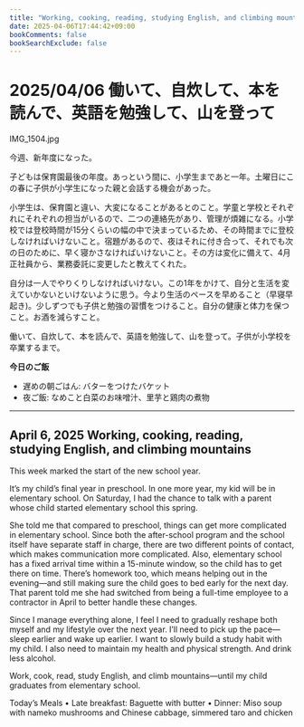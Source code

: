 ```yaml
---
title: "Working, cooking, reading, studying English, and climbing mountains"
date: 2025-04-06T17:44:42+09:00
bookComments: false
bookSearchExclude: false
---
```


# 2025/04/06 働いて、自炊して、本を読んで、英語を勉強して、山を登って

IMG_1504.jpg

今週、新年度になった。

子どもは保育園最後の年度。あっという間に、小学生まであと一年。土曜日にこの春に子供が小学生になった親と会話する機会があった。

小学生は、保育園と違い、大変になることがあるとのこと。学童と学校とそれぞれにそれぞれの担当がいるので、二つの連絡先があり、管理が煩雑になる。小学校では登校時間が15分くらいの幅の中で決まっているため、その時間までに登校しなければいけないこと。宿題があるので、夜はそれに付き合って、それでも次の日のために、早く寝かさなければいけないこと。その方は変化に備えて、4月正社員から、業務委託に変更したと教えてくれた。

自分は一人でやりくりしなければいけない。この1年をかけて、自分と生活を変えていかないといけないように思う。今より生活のペースを早めること（早寝早起き)。少しずつでも子供と勉強の習慣をつけること。自分の健康と体力を保つこと。お酒を減らすこと。

働いて、自炊して、本を読んで、英語を勉強して、山を登って。子供が小学校を卒業するまで。

**今日のご飯**

- 遅めの朝ごはん: バターをつけたバケット
- 夜ご飯: なめこと白菜のお味噌汁、里芋と鶏肉の煮物


---
## April 6, 2025 Working, cooking, reading, studying English, and climbing mountains


This week marked the start of the new school year.

It’s my child’s final year in preschool. In one more year, my kid will be in elementary school. On Saturday, I had the chance to talk with a parent whose child started elementary school this spring.

She told me that compared to preschool, things can get more complicated in elementary school. Since both the after-school program and the school itself have separate staff in charge, there are two different points of contact, which makes communication more complicated. Also, elementary school has a fixed arrival time within a 15-minute window, so the child has to get there on time. There’s homework too, which means helping out in the evening—and still making sure the child goes to bed early for the next day. That parent told me she had switched from being a full-time employee to a contractor in April to better handle these changes.

Since I manage everything alone, I feel I need to gradually reshape both myself and my lifestyle over the next year. I’ll need to pick up the pace—sleep earlier and wake up earlier. I want to slowly build a study habit with my child. I also need to maintain my health and physical strength. And drink less alcohol.

Work, cook, read, study English, and climb mountains—until my child graduates from elementary school.



Today’s Meals
	•	Late breakfast: Baguette with butter
	•	Dinner: Miso soup with nameko mushrooms and Chinese cabbage, simmered taro and chicken



